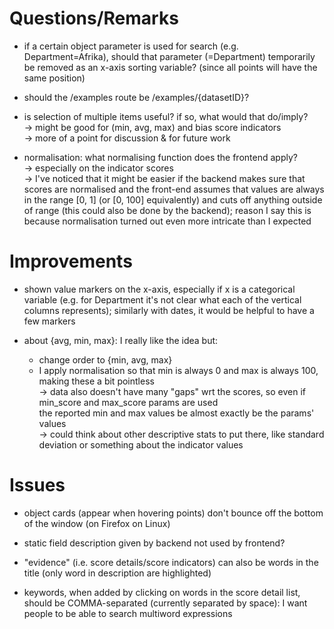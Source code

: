 # Questions/Remarks

 - if a certain object parameter is used for search (e.g. Department=Afrika), should that parameter (=Department) 
 temporarily be removed as an x-axis sorting variable? (since all points will have the same position)

 - should the /examples route be /examples/{datasetID}?

 - is selection of multiple items useful? if so, what would that do/imply?  
   -> might be good for (min, avg, max) and bias score indicators  
   -> more of a point for discussion & for future work

 - normalisation: what normalising function does the frontend apply?  
   -> especially on the indicator scores  
   -> I've noticed that it might be easier if the backend makes sure that scores are normalised and the
      front-end assumes that values are always in the range [0, 1] (or [0, 100] equivalently) and cuts off anything
      outside of range (this could also be done by the backend); reason I say this is because normalisation turned
      out even more intricate than I expected 

# Improvements

 - shown value markers on the x-axis, especially if x is a categorical variable (e.g. for Department it's not clear
   what each of the vertical columns represents); similarly with dates, it would be helpful to have a few markers

 - about {avg, min, max}: I really like the idea but:
    - change order to {min, avg, max}  
    - I apply normalisation so that min is always 0 and max is always 100, making these a bit pointless     
      -> data also doesn't have many "gaps" wrt the scores, so even if min_score and max_score params are used  
         the reported min and max values be almost exactly be the params' values  
      -> could think about other descriptive stats to put there, like standard deviation or something
         about the indicator values 




# Issues

 - object cards (appear when hovering points) don't bounce off the bottom of the window (on Firefox on Linux)

 - static field description given by backend not used by frontend?

 - "evidence" (i.e. score details/score indicators) can also be words in the title (only word in description
   are highlighted)

 - keywords, when added by clicking on words in the score detail list, should be COMMA-separated 
   (currently separated by space): I want people to be able to search multiword expressions
